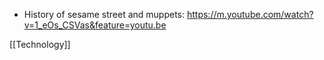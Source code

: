   - History of sesame street and muppets:
    https://m.youtube.com/watch?v=1_eOs_CSVas&feature=youtu.be

[[Technology]]